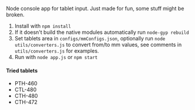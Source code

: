 Node console app for tablet input. Just made for fun, some stuff might be broken.

1. Install with `npm install`
2. If it doesn't build the native modules automatically run `node-gyp rebuild`
3. Set tablets area in `configs/mmConfigs.json`, optionally run `node utils/converters.js` to convert from/to mm values, see comments in `utils/converters.js` for examples.
4. Run with `node app.js` or `npm start`

#### Tried tablets

- PTH-460
- CTL-480
- CTH-480
- CTH-472
